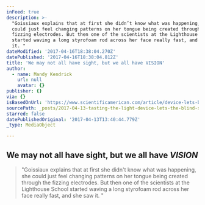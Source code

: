 ```yaml
---
inFeed: true
description: >-
  "Goissiaux explains that at first she didn’t know what was happening, she
  could just feel changing patterns on her tongue being created through the
  fizzing electrodes. But then one of the scientists at the Lighthouse School
  started waving a long styrofoam rod across her face really fast, and she saw
  it. "
dateModified: '2017-04-16T18:38:04.270Z'
datePublished: '2017-04-16T18:38:04.812Z'
title: 'We may not all have sight, but we all have VISION'
author:
  - name: Mandy Kendrick
    url: null
    avatar: {}
publisher: {}
via: {}
isBasedOnUrl: 'https://www.scientificamerican.com/article/device-lets-blind-see-with-tongues/'
sourcePath: _posts/2017-04-13-tasting-the-light-device-lets-the-blind-see-with-their-to.md
starred: false
datePublishedOriginal: '2017-04-13T13:40:44.779Z'
_type: MediaObject

---
```

## We may not all have sight, but we all have _VISION_

> "Goissiaux explains that at first she didn't know what was happening, she could just feel changing patterns on her tongue being created through the fizzing electrodes. But then one of the scientists at the Lighthouse School started waving a long styrofoam rod across her face really fast, and she saw it. "